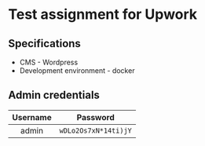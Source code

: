 # Test assignment for Upwork

## Specifications

- CMS - Wordpress
- Development environment - docker

## Admin credentials

| Username | Password             |
| :------: | -------------------- |
|  admin   | `wDLo2Os7xN*14ti)jY` |


